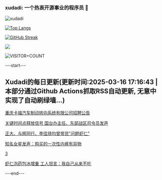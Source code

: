 ### xudadi: 一个热衷开源事业的程序员 👋

![xudadi](https://github-readme-stats-git-masterorgs-github-readme-stats-team.vercel.app/api?username=xudadi)

[![Top Langs](https://github-readme-stats.vercel.app/api/top-langs/?username=xudadi)](https://github.com/anuraghazra/github-readme-stats)

[![GitHub Streak](https://streak-stats.demolab.com?user=xudadi&locale=zh_Hans)](https://git.io/streak-stats)

![](https://raw.githubusercontent.com/xudadi/xudadi/main/assets/github-contribution-grid-snake.svg)

![VISITOR+COUNT](https://komarev.com/ghpvc/?username=xudadi&label=VISITOR+COUNT)


---start---

## Xudadi的每日更新(更新时间:2025-03-16 17:16:43 | 本部分通过Github Actions抓取RSS自动更新, 无意中实现了自动刷绿墙...)

[重庆卡福汽车制动转向系统有限公司招聘公告](https://www.gongkaoleida.com/article/2322581)

[关键时间点释放信号 国台办主任、东部战区司令员发声](https://m.163.com/news/article/JQN9FUAE051482MP.html)

[正大、与辉同行、李佳琦均曾带货"问题虾仁"](https://m.163.com/news/special/S1741586898619.html)

[知名女星发声：购买的一次性内裤有异物](https://m.163.com/news/article/JQP3P86I05129BOL.html)

[3](https://m.163.com/touch/news/sub/domestic)

[虾仁泡药包冰增重 工人坦言：我自己从来不吃](https://m.163.com/news/article/JQNJBDID055040N3.html)

---end---
